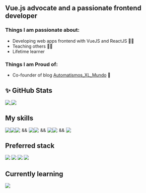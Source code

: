 ## Vue.js advocate and a passionate frontend developer

### Things I am passionate about:

- Developing web apps frontend with VueJS and ReactJS 👨‍💻
- Teaching others 👨‍🏫
- Lifetime learner

### Things I am Proud of:

- Co-founder of blog [Automatismos_XL_Mundo](https://automatismosmundo.com/) 📝

## ✨ GitHub Stats

<a href="https://github.com/elC0mpa">
  <img align="top" src="https://github-readme-stats.vercel.app/api?username=elC0mpa&hide_rank=false&show_icons=true&line_height=27&count_private=true&theme=vue" />
</a>
<a href="https://github.com/elC0mpa">
  <img align="top" src="https://github-readme-stats.vercel.app/api/top-langs/?username=elC0mpa&hide=tex,html,css&count_private=true&theme=vue" />
</a>

## My skills

<div style="display: flex;align-items: center">
<img src="https://img.icons8.com/color/48/000000/html-5--v1.png"/>
<img src="https://img.icons8.com/color/48/000000/css3.png"/>
<img src="https://img.icons8.com/color/48/000000/javascript--v1.png" style="margin-right: 5px"/>
&&
<img src="https://img.icons8.com/color/48/000000/nodejs.png" style="margin-left: 5px"/>
<img src="https://img.icons8.com/color/48/000000/typescript.png" style="margin-right: 5px"/>
&&
<img src="https://img.icons8.com/color/48/000000/vue-js.png" style="margin-left: 5px"/>
<img src="https://img.icons8.com/offices/40/000000/react.png" style="margin-right: 5px"/>
&&
<img src="https://img.icons8.com/color/48/000000/sass.png" style="margin-left: 5px"/>
</div>

## Preferred stack

<img src="https://img.icons8.com/color/48/000000/html-5--v1.png"/>
<img src="https://img.icons8.com/color/48/000000/sass.png" />
<img src="https://img.icons8.com/color/48/000000/typescript.png" />
<img src="https://img.icons8.com/color/48/000000/vue-js.png" />

## Currently learning

<img src="https://img.icons8.com/color/50/000000/flutter.png"/>
